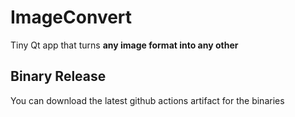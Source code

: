 # ImageConvert
Tiny Qt app that turns **any image format into any other**

## Binary Release
You can download the latest github actions artifact for the binaries
